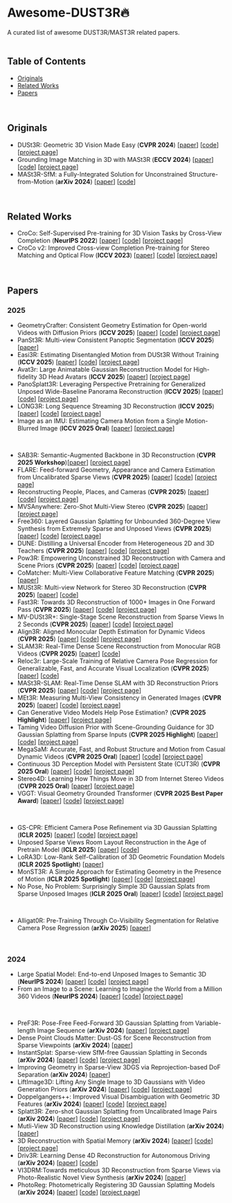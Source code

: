 # Awesome-DUST3R🔥

A curated list of awesome DUST3R/MAST3R related papers.
<br>
<br>

## Table of Contents

- [Originals](#originals)
- [Related Works](#related-works)
- [Papers](#papers)
<br>

## Originals

- DUSt3R: Geometric 3D Vision Made Easy (**CVPR 2024**) [[paper](https://openaccess.thecvf.com/content/CVPR2024/papers/Wang_DUSt3R_Geometric_3D_Vision_Made_Easy_CVPR_2024_paper.pdf)] [[code](https://github.com/naver/dust3r)] [[project page](https://europe.naverlabs.com/research/publications/dust3r-geometric-3d-vision-made-easy/)]
- Grounding Image Matching in 3D with MASt3R (**ECCV 2024**) [[paper](https://arxiv.org/abs/2406.09756)] [[code](https://github.com/naver/mast3r)] [[project page](https://europe.naverlabs.com/blog/mast3r-matching-and-stereo-3d-reconstruction/)]
- MASt3R-SfM: a Fully-Integrated Solution for Unconstrained Structure-from-Motion (**arXiv 2024**) [[paper](https://arxiv.org/abs/2409.19152)] [[code](https://github.com/naver/mast3r)]
<br>

## Related Works

- CroCo: Self-Supervised Pre-training for 3D Vision Tasks by Cross-View Completion (**NeurIPS 2022**) [[paper](https://openreview.net/pdf?id=wZEfHUM5ri)] [[code](https://github.com/naver/croco)] [[project page](https://europe.naverlabs.com/research/publications/croco-self-supervised-pretraining-for-3d-vision-tasks-by-cross-view-completion/)]
- CroCo v2: Improved Cross-view Completion Pre-training for Stereo Matching and Optical Flow (**ICCV 2023**) [[paper](https://openaccess.thecvf.com/content/ICCV2023/papers/Weinzaepfel_CroCo_v2_Improved_Cross-view_Completion_Pre-training_for_Stereo_Matching_and_ICCV_2023_paper.pdf)] [[code](https://github.com/naver/croco)] [[project page](https://europe.naverlabs.com/research/publications/croco-self-supervised-pretraining-for-3d-vision-tasks-by-cross-view-completion/)]
<br>

## Papers
### 2025
- GeometryCrafter: Consistent Geometry Estimation for Open-world Videos with Diffusion Priors (**ICCV 2025**) [[paper](https://arxiv.org/abs/2504.01016)] [[code](https://github.com/TencentARC/GeometryCrafter)] [[project page](https://geometrycrafter.github.io/)]
- PanSt3R: Multi-view Consistent Panoptic Segmentation (**ICCV 2025**) [[paper](https://arxiv.org/abs/2506.21348)]
- Easi3R: Estimating Disentangled Motion from DUSt3R Without Training (**ICCV 2025**) [[paper](https://arxiv.org/abs/2503.24391)] [[code](https://github.com/Inception3D/Easi3R)] [[project page](https://easi3r.github.io/)]
- Avat3r: Large Animatable Gaussian Reconstruction Model for High-fidelity 3D Head Avatars (**ICCV 2025**)
 [[paper](https://arxiv.org/abs/2502.20220)] [[project page](https://tobias-kirschstein.github.io/avat3r/)]
- PanoSplatt3R: Leveraging Perspective Pretraining for Generalized Unposed Wide-Baseline Panorama Reconstruction (**ICCV 2025**) [[paper](https://arxiv.org/abs/2507.21960)] [[code](https://github.com/zhichu99/PanoSplatt3R)] [[project page](https://npucvr.github.io/PanoSplatt3R/)]
- LONG3R: Long Sequence Streaming 3D Reconstruction (**ICCV 2025**) [[paper](https://www.arxiv.org/abs/2507.18255)] [[code](https://github.com/zgchen33/LONG3R/)] [[project page](https://zgchen33.github.io/LONG3R/)]
- Image as an IMU: Estimating Camera Motion from a Single Motion-Blurred Image (**ICCV 2025 Oral**) [[paper](https://arxiv.org/abs/2503.17358)] [[project page](https://jerredchen.github.io/image-as-imu/)]
<br>


- SAB3R: Semantic-Augmented Backbone in 3D Reconstruction (**CVPR 2025 Workshop**)[[paper](https://tianx-ia.github.io/Semantic_Augmented_3D_Foundation_Models.pdf)] [[project page](https://uva-computer-vision-lab.github.io/sab3r/)]
- FLARE: Feed-forward Geometry, Appearance and Camera Estimation from Uncalibrated Sparse Views (**CVPR 2025**) [[paper](https://arxiv.org/abs/2502.12138)] [[code](https://github.com/ant-research/FLARE?tab=readme-ov-file)] [[project page](https://zhanghe3z.github.io/FLARE/)]
- Reconstructing People, Places, and Cameras (**CVPR 2025**) [[paper](https://arxiv.org/abs/2412.17806)] [[code](https://github.com/hongsukchoi/HSfM_RELEASE)] [[project page](https://muelea.github.io/hsfm/)] 
- MVSAnywhere: Zero-Shot Multi-View Stereo (**CVPR 2025**) [[paper](https://arxiv.org/pdf/2503.22430)] [[project page](https://nianticlabs.github.io/mvsanywhere/)]
- Free360: Layered Gaussian Splatting for Unbounded 360-Degree View Synthesis from Extremely Sparse and Unposed Views (**CVPR 2025**) [[paper](https://arxiv.org/abs/2503.24382)] [[code](https://github.com/chobao/Free360)] [[project page](https://zju3dv.github.io/free360/)]
- DUNE: Distilling a Universal Encoder from Heterogeneous 2D and 3D Teachers (**CVPR 2025**) [[paper](https://arxiv.org/abs/2503.14405)] [[code](https://github.com/naver/dune)] [[project page](https://europe.naverlabs.com/research/publications/dune/)]
- Pow3R: Empowering Unconstrained 3D Reconstruction with Camera and Scene Priors (**CVPR 2025**) [[paper](https://arxiv.org/abs/2503.17316)] [[code](https://github.com/naver/pow3r)] [[project page](https://europe.naverlabs.com/research/publications/pow3r-empowering-unconstrained-3d-reconstruction-with-camera-and-scene-priors/)]
- CoMatcher: Multi-View Collaborative Feature Matching (**CVPR 2025**) [[paper](https://arxiv.org/abs/2504.01872)]
- MUSt3R: Multi-view Network for Stereo 3D Reconstruction (**CVPR 2025**) [[paper](https://arxiv.org/abs/2503.01661)] [[code](https://github.com/naver/must3r)]
- Fast3R: Towards 3D Reconstruction of 1000+ Images in One Forward Pass (**CVPR 2025**) [[paper](https://arxiv.org/abs/2501.13928)] [[code](https://github.com/facebookresearch/fast3r)] [[project page](https://fast3r-3d.github.io/)]
- MV-DUSt3R+: Single-Stage Scene Reconstruction from Sparse Views In 2 Seconds (**CVPR 2025**) [[paper](https://arxiv.org/abs/2412.06974)] [[code](https://github.com/facebookresearch/mvdust3r)] [[project page](https://mv-dust3rp.github.io/)]
- Align3R: Aligned Monocular Depth Estimation for Dynamic Videos (**CVPR 2025**) [[paper](https://arxiv.org/abs/2412.03079)] [[code](https://github.com/jiah-cloud/Align3R)] [[project page](https://igl-hkust.github.io/Align3R.github.io/)]
- SLAM3R: Real-Time Dense Scene Reconstruction from Monocular RGB Videos (**CVPR 2025**) [[paper](https://arxiv.org/abs/2412.09401)] [[code](https://github.com/PKU-VCL-3DV/SLAM3R)]
- Reloc3r: Large-Scale Training of Relative Camera Pose Regression for Generalizable, Fast, and Accurate Visual Localization (**CVPR 2025**) [[paper](https://arxiv.org/abs/2412.08376)] [[code](https://github.com/ffrivera0/reloc3r)]
- MASt3R-SLAM: Real-Time Dense SLAM with 3D Reconstruction Priors (**CVPR 2025**) [[paper](https://arxiv.org/abs/2412.12392)] [[code](https://github.com/rmurai0610/MASt3R-SLAM)] [[project page](https://edexheim.github.io/mast3r-slam/)]
- MEt3R: Measuring Multi-View Consistency in Generated Images (**CVPR 2025**) [[paper](https://arxiv.org/abs/2501.06336)] [[code](https://github.com/mohammadasim98/MEt3R)] [[project page](https://geometric-rl.mpi-inf.mpg.de/met3r/)]
- Can Generative Video Models Help Pose Estimation? (**CVPR 2025 Highlight**) [[paper](https://arxiv.org/abs/2412.16155)] [[project page](https://inter-pose.github.io/)]
- Taming Video Diffusion Prior with Scene-Grounding Guidance for 3D Gaussian Splatting from Sparse Inputs (**CVPR 2025 Highlight**) [[paper](https://arxiv.org/abs/2503.05082)] [[code](https://github.com/zhongyingji/guidedvd-3dgs)] [[project page](https://zhongyingji.github.io/guidevd-3dgs/)]
- MegaSaM: Accurate, Fast, and Robust Structure and Motion from Casual Dynamic Videos (**CVPR 2025 Oral**) [[paper](https://arxiv.org/abs/2412.04463)] [[code](https://github.com/mega-sam/mega-sam)] [[project page](https://mega-sam.github.io/)]
- Continuous 3D Perception Model with Persistent State (CUT3R) (**CVPR 2025 Oral**) [[paper](https://arxiv.org/abs/2501.12387)] [[code](https://github.com/CUT3R/CUT3R)] [[project page](https://cut3r.github.io/)]
- Stereo4D: Learning How Things Move in 3D from Internet Stereo Videos (**CVPR 2025 Oral**) [[paper](https://arxiv.org/abs/2412.09621)] [[project page](https://stereo4d.github.io/)]
- VGGT: Visual Geometry Grounded Transformer (**CVPR 2025 Best Paper Award**) [[paper](https://arxiv.org/abs/2503.11651)] [[code](https://github.com/facebookresearch/vggt)] [[project page](https://vgg-t.github.io/)]
<br>

- GS-CPR: Efficient Camera Pose Refinement via 3D Gaussian Splatting (**ICLR 2025**) [[paper](https://arxiv.org/abs/2408.11085)] [[code](https://github.com/XRIM-Lab/GS-CPR)] [[project page](https://xrim-lab.github.io/GS-CPR/)]
- Unposed Sparse Views Room Layout Reconstruction in the Age of Pretrain Model (**ICLR 2025**) [[paper](https://arxiv.org/abs/2502.16779)] [[code](https://github.com/justacar/Plane-DUSt3R?tab=readme-ov-file)]
- LoRA3D: Low-Rank Self-Calibration of 3D Geometric Foundation Models (**ICLR 2025 Spotlight**) [[paper](https://arxiv.org/abs/2412.07746)]
- MonST3R: A Simple Approach for Estimating Geometry in the Presence of Motion (**ICLR 2025 Spotlight**) [[paper](https://monst3r-project.github.io/files/monst3r_paper.pdf)] [[code](https://github.com/Junyi42/monst3r)] [[project page](https://monst3r-project.github.io/)]
- No Pose, No Problem: Surprisingly Simple 3D Gaussian Splats from Sparse Unposed Images (**ICLR 2025 Oral**) [[paper](https://openreview.net/pdf/0b8fd1ea63f2337885433128fc13b8c47e072e80.pdf)] [[code](https://github.com/cvg/NoPoSplat)] [[project page](https://noposplat.github.io/)]
<br>

- Alligat0R: Pre-Training Through Co-Visibility Segmentation for Relative Camera Pose Regression (**arXiv 2025**) [[paper](https://arxiv.org/abs/2503.07561)]
<br>
  
### 2024

- Large Spatial Model: End-to-end Unposed Images to Semantic 3D (**NeurIPS 2024**) [[paper](https://arxiv.org/abs/2410.18956)] [[code](https://github.com/NVlabs/LSM)] [[project page](https://largespatialmodel.github.io/)]
- From an Image to a Scene: Learning to Imagine the World from a Million 360 Videos (**NeurIPS 2024**) [[paper](https://arxiv.org/abs/2412.07770)] [[code](https://github.com/MattWallingford/360-1M)] [[project page](https://mattwallingford.github.io/ODIN/)]
<br>

- PreF3R: Pose-Free Feed-Forward 3D Gaussian Splatting from Variable-length Image Sequence (**arXiv 2024**) [[paper](https://arxiv.org/abs/2411.16877)] [[project page](https://computationalrobotics.seas.harvard.edu/PreF3R/)]
- Dense Point Clouds Matter: Dust-GS for Scene Reconstruction from Sparse Viewpoints (**arXiv 2024**) [[paper](https://arxiv.org/abs/2409.08613)]
- InstantSplat: Sparse-view SfM-free Gaussian Splatting in Seconds (**arXiv 2024**) [[paper](https://arxiv.org/abs/2403.20309)] [[code](https://github.com/NVlabs/InstantSplat)] [[project page](https://instantsplat.github.io/)]
- Improving Geometry in Sparse-View 3DGS via Reprojection-based DoF Separation (**arXiv 2024**) [[paper](https://arxiv.org/abs/2412.14568)]
- LiftImage3D: Lifting Any Single Image to 3D Gaussians with Video Generation Priors (**arXiv 2024**) [[paper](https://arxiv.org/abs/2412.09597)] [[code](https://github.com/AbrahamYabo/LiftImage3D?tab=readme-ov-file)] [[project page](https://liftimage3d.github.io/)]
- Doppelgangers++: Improved Visual Disambiguation with Geometric 3D Features (**arXiv 2024**) [[paper](https://arxiv.org/abs/2412.05826)] [[code](https://github.com/doppelgangers25/doppelgangers-plusplus)] [[project page](https://doppelgangers25.github.io/doppelgangers_plusplus/)]
- Splatt3R: Zero-shot Gaussian Splatting from Uncalibrated Image Pairs (**arXiv 2024**) [[paper](https://arxiv.org/abs/2408.13912)] [[code](https://github.com/btsmart/splatt3r)] [[project page](https://splatt3r.active.vision/)]
- Mutli-View 3D Reconstruction using Knowledge Distillation (**arXiv 2024**) [[paper](https://arxiv.org/abs/2412.02039)]
- 3D Reconstruction with Spatial Memory (**arXiv 2024**) [[paper](https://arxiv.org/abs/2408.16061)] [[code](https://github.com/HengyiWang/spann3r)] [[project page](https://hengyiwang.github.io/projects/spanner)]
- Driv3R: Learning Dense 4D Reconstruction for Autonomous Driving (**arXiv 2024**) [[paper](https://arxiv.org/abs/2412.06777)] [[code](https://github.com/Barrybarry-Smith/Driv3R)]
- VI3DRM:Towards meticulous 3D Reconstruction from Sparse Views via Photo-Realistic Novel View Synthesis (**arXiv 2024**) [[paper](https://arxiv.org/abs/2409.08207)]
- PhotoReg: Photometrically Registering 3D Gaussian Splatting Models (**arXiv 2024**) [[paper](https://arxiv.org/abs/2410.05044)] [[code](https://github.com/ziweny11/PhotoRegCodes)] [[project page](https://ziweny11.github.io/photoreg/)]
<br>
